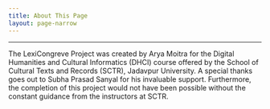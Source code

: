 ```yaml
---
title: About This Page
layout: page-narrow
---
```


<hr/>
The LexiCongreve Project was created by Arya Moitra for the Digital Humanities and Cultural Informatics (DHCI) course offered by the School of Cultural Texts and Records (SCTR), Jadavpur University. A special thanks goes out to Subha Prasad Sanyal for his invaluable support. Furthermore, the completion of this project would not have been possible without the constant guidance from the instructors at SCTR.
